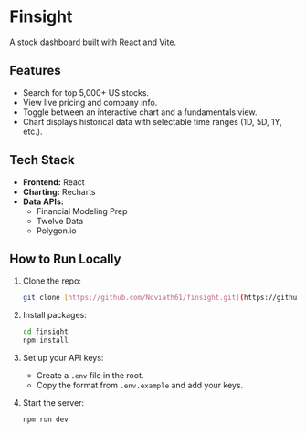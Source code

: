 # Finsight

A stock dashboard built with React and Vite.

## Features

* Search for top 5,000+ US stocks.
* View live pricing and company info.
* Toggle between an interactive chart and a fundamentals view.
* Chart displays historical data with selectable time ranges (1D, 5D, 1Y, etc.).

## Tech Stack

* **Frontend:** React
* **Charting:** Recharts
* **Data APIs:**
    * Financial Modeling Prep
    * Twelve Data
    * Polygon.io

## How to Run Locally

1.  Clone the repo:
    ```bash
    git clone [https://github.com/Noviath61/finsight.git](https://github.com/Noviath61/finsight.git)
    ```
2.  Install packages:
    ```bash
    cd finsight
    npm install
    ```
3.  Set up your API keys:
    * Create a `.env` file in the root.
    * Copy the format from `.env.example` and add your keys.

4.  Start the server:
    ```bash
    npm run dev
    ```
